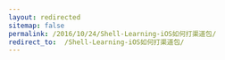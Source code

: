 ```yaml
---
layout: redirected
sitemap: false
permalink: /2016/10/24/Shell-Learning-iOS如何打渠道包/
redirect_to:  /Shell-Learning-iOS如何打渠道包/
---
```



